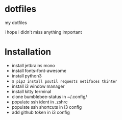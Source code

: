 # dotfiles
my dotfiles

i hope i didn't miss anything important

# Installation
- install jetbrains mono
- install fonts-font-awesome
- install python3
- `` $ pip3 install psutil requests netifaces tkinter ``
- install i3 window manager
- install kitty terminal
- clone bumblebee-status in ~/.config/
- populate ssh ident in .zshrc
- populate ssh shortcuts in i3 config
- add github token in i3 config
